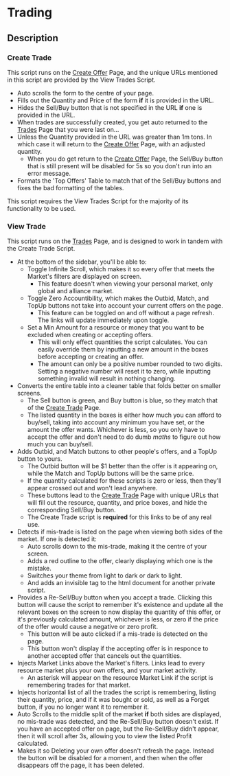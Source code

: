 # Trading

## Description

### Create Trade

This script runs on the [Create Offer](https://politicsandwar.com/nation/trade/create/) Page, and the unique URLs mentioned in this script are provided by the View Trades Script.

- Auto scrolls the form to the centre of your page.
- Fills out the Quantity and Price of the form **if** it is provided in the URL.
- Hides the Sell/Buy button that is not specified in the URL **if** one is provided in the URL.
- When trades are successfully created, you get auto returned to the [Trades](https://politicsandwar.com/index.php?id=90&display=world&resource1=food&buysell=&ob=price&od=ASC&maximum=100&minimum=0&search=Go) Page that you were last on...
- Unless the Quantity provided in the URL was greater than 1m tons. In which case it will return to the [Create Offer](https://politicsandwar.com/nation/trade/create/) Page, with an adjusted quantity.
  - When you do get return to the [Create Offer](https://politicsandwar.com/nation/trade/create/) Page, the Sell/Buy button that is still present will be disabled for 5s so you don't run into an error message.
- Formats the 'Top Offers' Table to match that of the Sell/Buy buttons and fixes the bad formatting of the tables.

This script requires the View Trades Script for the majority of its functionality to be used.

### View Trade

This script runs on the [Trades](https://politicsandwar.com/index.php?id=90&display=world&resource1=food&buysell=&ob=price&od=ASC&maximum=100&minimum=0&search=Go) Page, and is designed to work in tandem with the Create Trade Script.

- At the bottom of the sidebar, you'll be able to:
  - Toggle Infinite Scroll, which makes it so every offer that meets the Market's filters are displayed on screen.
    - This feature doesn't when viewing your personal market, only global and alliance market.
  - Toggle Zero Accountibility, which makes the Outbid, Match, and TopUp buttons not take into account your current offers on the page.
    - This feature can be toggled on and off without a page refresh. The links will update immediately upon toggle.
  - Set a Min Amount for a resource or money that you want to be excluded when creating or accepting offers. 
    - This will only effect quantities the script calculates. You can easily override them by inputting a new amount in the boxes before accepting or creating an offer.
    - The amount can only be a positive number rounded to two digits. Setting a negative number will reset it to zero, while inputting something invalid will result in nothing changing.
- Converts the entire table into a cleaner table that folds better on smaller screens.
  - The Sell button is green, and Buy button is blue, so they match that of the [Create Trade](https://politicsandwar.com/nation/trade/create/) Page.
  - The listed quantity in the boxes is either how much you can afford to buy/sell, taking into account any minimum you have set, or the amount the offer wants. Whichever is less, so you only have to accept the offer and don't need to do dumb *maths* to figure out how much you can buy/sell.
- Adds Outbid, and Match buttons to other people's offers, and a TopUp button to yours.
  - The Outbid button will be $1 better than the offer is it appearing on, while the Match and TopUp buttons will be the same price.
  - If the quantity calculated for these scripts is zero or less, then they'll appear crossed out and won't lead anywhere.
  - These buttons lead to the [Create Trade](https://politicsandwar.com/nation/trade/create/) Page with unique URLs that will fill out the resource, quantity, and price boxes, and hide the corresponding Sell/Buy button.
  - The Create Trade script is **required** for this links to be of any real use.
- Detects if mis-trade is listed on the page when viewing both sides of the market. If one is detected it:
  - Auto scrolls down to the mis-trade, making it the centre of your screen.
  - Adds a red outline to the offer, clearly displaying which one is the mistake.
  - Switches your theme from light to dark or dark to light.
  - And adds an invisible tag to the html document for another private script.
- Provides a Re-Sell/Buy button when you accept a trade. Clicking this button will cause the script to remember it's existence and update all the relevant boxes on the screen to now display the quantity of this offer, or it's previously calculated amount, whichever is less, or zero if the price of the offer would cause a negative or zero profit.
  - This button will be auto clicked if a mis-trade is detected on the page.
  - This button won't display if the accepting offer is in responce to another accepted offer that cancels out the quantities.
- Injects Market Links above the Market's filters. Links lead to every resource market plus your own offers, and your market activity.
  - An asterisk will appear on the resource Market Link if the script is remembering trades for that market.
- Injects horizontal list of all the trades the script is remembering, listing their quantity, price, and if it was bought or sold, as well as a Forget button, if you no longer want it to remember it.
- Auto Scrolls to the middle split of the market **if** both sides are displayed, no mis-trade was detected, and the Re-Sell/Buy button doesn't exist. If you have an accepted offer on page, but the Re-Sell/Buy didn't appear, then it will scroll after 3s, allowing you to view the listed Profit calculated.
- Makes it so Deleting your own offer doesn't refresh the page. Instead the button will be disabled for a moment, and then when the offer disappears off the page, it has been deleted.
